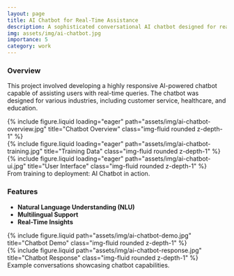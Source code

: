 ```yaml
---
layout: page
title: AI Chatbot for Real-Time Assistance
description: A sophisticated conversational AI chatbot designed for real-time user support.
img: assets/img/ai-chatbot.jpg
importance: 5
category: work
---
```


### Overview

This project involved developing a highly responsive AI-powered chatbot capable of assisting users with real-time queries. The chatbot was designed for various industries, including customer service, healthcare, and education.

<div class="row">
    <div class="col-sm mt-3 mt-md-0">
        {% include figure.liquid loading="eager" path="assets/img/ai-chatbot-overview.jpg" title="Chatbot Overview" class="img-fluid rounded z-depth-1" %}
    </div>
    <div class="col-sm mt-3 mt-md-0">
        {% include figure.liquid loading="eager" path="assets/img/ai-chatbot-training.jpg" title="Training Data" class="img-fluid rounded z-depth-1" %}
    </div>
    <div class="col-sm mt-3 mt-md-0">
        {% include figure.liquid loading="eager" path="assets/img/ai-chatbot-ui.jpg" title="User Interface" class="img-fluid rounded z-depth-1" %}
    </div>
</div>

<div class="caption">
    From training to deployment: AI Chatbot in action.
</div>

### Features

- **Natural Language Understanding (NLU)**
- **Multilingual Support**
- **Real-Time Insights**

<div class="row justify-content-sm-center">
    <div class="col-sm-8 mt-3 mt-md-0">
        {% include figure.liquid path="assets/img/ai-chatbot-demo.jpg" title="Chatbot Demo" class="img-fluid rounded z-depth-1" %}
    </div>
    <div class="col-sm-4 mt-3 mt-md-0">
        {% include figure.liquid path="assets/img/ai-chatbot-response.jpg" title="Chatbot Response" class="img-fluid rounded z-depth-1" %}
    </div>
</div>

<div class="caption">
    Example conversations showcasing chatbot capabilities.
</div>
